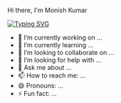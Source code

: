 Hi there, I'm Monish Kumar
                                               
[![Typing SVG](https://readme-typing-svg.demolab.com?font=Fjalla+One&size=30&duration=3000&pause=500&color=B4EAF7&multiline=true&width=435&height=170&lines=Hi+there+Mate!!!;I'm+Monish+kumar;AI+Developer+here;Let's+enjoy+the+world+of+AI)](https://git.io/typing-svg)

- 🔭 I’m currently working on ...
- 🌱 I’m currently learning ...
- 👯 I’m looking to collaborate on ...
- 🤔 I’m looking for help with ...
- 💬 Ask me about ...
- 📫 How to reach me: ...
- 😄 Pronouns: ...
- ⚡ Fun fact: ...
